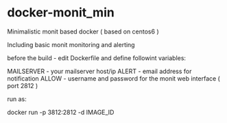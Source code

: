 docker-monit_min
================

Minimalistic monit based docker ( based on centos6 )

Including basic monit monitoring and alerting

before the build - edit Dockerfile and define followint variables:

MAILSERVER  - your mailserver host/ip
ALERT       - email address for notification
ALLOW       - username and password for the monit web interface  ( port 2812 ) 


run as:
  
docker run -p 3812:2812 -d IMAGE_ID 
